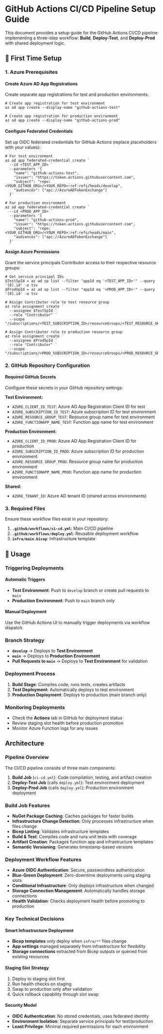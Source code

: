 # GitHub Actions CI/CD Pipeline Setup Guide

This document provides a setup guide for the GitHub Actions CI/CD pipeline implementing a three-step workflow: **Build**, **Deploy-Test**, and **Deploy-Prod** with shared deployment logic.

## 🚀 First Time Setup

### 1. Azure Prerequisites

#### Create Azure AD App Registrations

Create separate app registrations for test and production environments:

```pwsh
# Create app registration for test environment
az ad app create --display-name "github-actions-test"

# Create app registration for production environment
az ad app create --display-name "github-actions-prod"
```

#### Configure Federated Credentials

Set up OIDC federated credentials for GitHub Actions (replace placeholders with your values):

```pwsh
# For test environment
az ad app federated-credential create `
  --id <TEST_APP_ID> `
  --parameters '{
    "name": "github-actions-test",
    "issuer": "https://token.actions.githubusercontent.com",
    "subject": "repo:<YOUR_GITHUB_ORG>/<YOUR_REPO>:ref:refs/heads/develop",
    "audiences": ["api://AzureADTokenExchange"]
  }'

# For production environment
az ad app federated-credential create `
  --id <PROD_APP_ID> `
  --parameters '{
    "name": "github-actions-prod",
    "issuer": "https://token.actions.githubusercontent.com",
    "subject": "repo:<YOUR_GITHUB_ORG>/<YOUR_REPO>:ref:refs/heads/main",
    "audiences": ["api://AzureADTokenExchange"]
  }'
```

#### Assign Azure Permissions

Grant the service principals Contributor access to their respective resource groups:

```pwsh
# Get service principal IDs
$TestSpId = az ad sp list --filter "appId eq '<TEST_APP_ID>'" --query '[0].id' -o tsv
$ProdSpId = az ad sp list --filter "appId eq '<PROD_APP_ID>'" --query '[0].id' -o tsv

# Assign Contributor role to test resource group
az role assignment create `
  --assignee $TestSpId `
  --role "Contributor" `
  --scope "/subscriptions/<TEST_SUBSCRIPTION_ID>/resourceGroups/<TEST_RESOURCE_GROUP>"

# Assign Contributor role to production resource group
az role assignment create `
  --assignee $ProdSpId `
  --role "Contributor" `
  --scope "/subscriptions/<PROD_SUBSCRIPTION_ID>/resourceGroups/<PROD_RESOURCE_GROUP>"
```

### 2. GitHub Repository Configuration

#### Required GitHub Secrets

Configure these secrets in your GitHub repository settings:

**Test Environment:**

- `AZURE_CLIENT_ID_TEST`: Azure AD App Registration Client ID for test
- `AZURE_SUBSCRIPTION_ID_TEST`: Azure subscription ID for test environment
- `AZURE_RESOURCE_GROUP_TEST`: Resource group name for test environment
- `AZURE_FUNCTIONAPP_NAME_TEST`: Function app name for test environment

**Production Environment:**

- `AZURE_CLIENT_ID_PROD`: Azure AD App Registration Client ID for production
- `AZURE_SUBSCRIPTION_ID_PROD`: Azure subscription ID for production environment
- `AZURE_RESOURCE_GROUP_PROD`: Resource group name for production environment
- `AZURE_FUNCTIONAPP_NAME_PROD`: Function app name for production environment

**Shared:**

- `AZURE_TENANT_ID`: Azure AD tenant ID (shared across environments)

### 3. Required Files

Ensure these workflow files exist in your repository:

1. **`.github/workflows/ci-cd.yml`**: Main CI/CD pipeline
2. **`.github/workflows/deploy.yml`**: Reusable deployment workflow
3. **`infra/main.bicep`**: Infrastructure template

## 📖 Usage

### Triggering Deployments

#### Automatic Triggers

- **Test Environment**: Push to `develop` branch or create pull requests to `main`
- **Production Environment**: Push to `main` branch only

#### Manual Deployment

Use the GitHub Actions UI to manually trigger deployments via workflow dispatch.

### Branch Strategy

- **`develop`** → Deploys to **Test Environment**
- **`main`** → Deploys to **Production Environment**
- **Pull Requests to `main`** → Deploys to **Test Environment** for validation

### Deployment Process

1. **Build Stage**: Compiles code, runs tests, creates artifacts
2. **Test Deployment**: Automatically deploys to test environment
3. **Production Deployment**: Deploys to production (main branch only)

### Monitoring Deployments

- Check the **Actions** tab in GitHub for deployment status
- Review staging slot health before production promotion
- Monitor Azure Function logs for any issues

## Architecture

### Pipeline Overview

The CI/CD pipeline consists of three main components:

1. **Build Job** (`ci-cd.yml`): Code compilation, testing, and artifact creation
2. **Deploy-Test Job** (calls `deploy.yml`): Test environment deployment
3. **Deploy-Prod Job** (calls `deploy.yml`): Production environment deployment

### Build Job Features

- **NuGet Package Caching**: Caches packages for faster builds
- **Infrastructure Change Detection**: Only processes infrastructure when files change
- **Bicep Linting**: Validates infrastructure templates
- **Build & Test**: Compiles code and runs unit tests with coverage
- **Artifact Creation**: Packages function app and infrastructure templates
- **Semantic Versioning**: Generates timestamp-based versions

### Deployment Workflow Features

- **Azure OIDC Authentication**: Secure, passwordless authentication
- **Blue-Green Deployment**: Zero-downtime deployments using staging slots
- **Conditional Infrastructure**: Only deploys infrastructure when changed
- **Storage Connection Management**: Automatically handles storage connections
- **Health Validation**: Checks deployment health before promoting to production

### Key Technical Decisions

#### Smart Infrastructure Deployment

- **Bicep templates** only deploy when `infra/**` files change
- **App settings** managed separately from infrastructure for flexibility
- **Storage connections** extracted from Bicep outputs or queried from existing resources

#### Staging Slot Strategy

1. Deploy to staging slot first
2. Run health checks on staging
3. Swap to production only after validation
4. Quick rollback capability through slot swap

#### Security Model

- **OIDC Authentication**: No stored credentials, uses federated identity
- **Environment Isolation**: Separate service principals for test/production
- **Least Privilege**: Minimal required permissions for each environment
